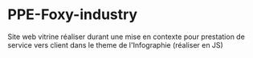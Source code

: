 # PPE-Foxy-industry
Site web vitrine réaliser durant une mise en contexte pour prestation de service vers client dans le theme de l'Infographie (réaliser en JS)
